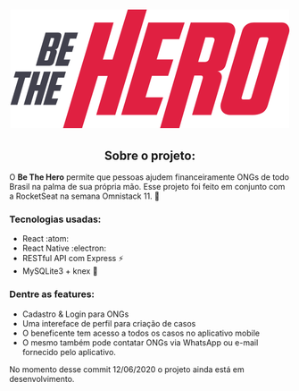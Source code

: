 <h1 align="center">
    <img alt="" title="" src="frontend/src/assets/logo.svg">
</h1>

<h2 align="center">Sobre o projeto:</h2>

O **Be The Hero** permite que pessoas ajudem financeiramente ONGs de todo Brasil na palma de sua própria mão. Esse projeto foi feito em conjunto com a RocketSeat na semana Omnistack 11. 🚀     

### Tecnologias usadas:

- React :atom: 
- React Native :electron:
- RESTful API com Express :zap:
- MySQLite3 + knex :floppy_disk:

### Dentre as features:

- Cadastro & Login para ONGs
- Uma intereface de perfil para criação de casos
- O beneficente tem acesso a todos os casos no aplicativo mobile
- O mesmo também pode contatar ONGs via WhatsApp ou e-mail fornecido pelo aplicativo.

No momento desse commit 12/06/2020 o projeto ainda está em desenvolvimento.
